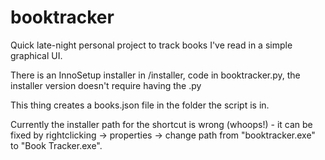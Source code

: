 # booktracker

Quick late-night personal project to track books I've read in a simple graphical UI.

There is an InnoSetup installer in /installer, code in booktracker.py, the installer version doesn't require having the .py

This thing creates a books.json file in the folder the script is in.

Currently the installer path for the shortcut is wrong (whoops!) - it can be fixed by rightclicking -> properties -> change path from "booktracker.exe" to "Book Tracker.exe".
